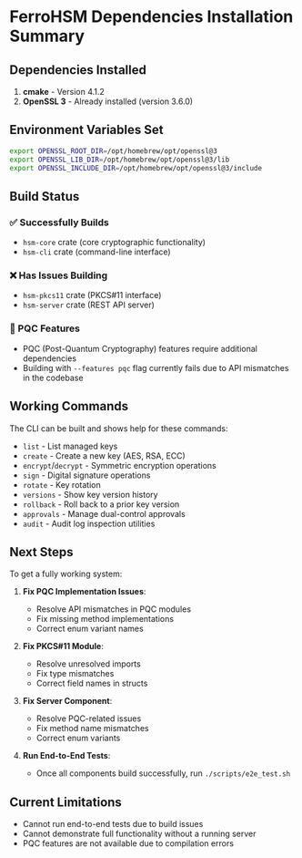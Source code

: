 # FerroHSM Dependencies Installation Summary

## Dependencies Installed

1. **cmake** - Version 4.1.2
2. **OpenSSL 3** - Already installed (version 3.6.0)

## Environment Variables Set

```bash
export OPENSSL_ROOT_DIR=/opt/homebrew/opt/openssl@3
export OPENSSL_LIB_DIR=/opt/homebrew/opt/openssl@3/lib
export OPENSSL_INCLUDE_DIR=/opt/homebrew/opt/openssl@3/include
```

## Build Status

### ✅ Successfully Builds
- `hsm-core` crate (core cryptographic functionality)
- `hsm-cli` crate (command-line interface)

### ❌ Has Issues Building
- `hsm-pkcs11` crate (PKCS#11 interface)
- `hsm-server` crate (REST API server)

### 🔧 PQC Features
- PQC (Post-Quantum Cryptography) features require additional dependencies
- Building with `--features pqc` flag currently fails due to API mismatches in the codebase

## Working Commands

The CLI can be built and shows help for these commands:
- `list` - List managed keys
- `create` - Create a new key (AES, RSA, ECC)
- `encrypt`/`decrypt` - Symmetric encryption operations
- `sign` - Digital signature operations
- `rotate` - Key rotation
- `versions` - Show key version history
- `rollback` - Roll back to a prior key version
- `approvals` - Manage dual-control approvals
- `audit` - Audit log inspection utilities

## Next Steps

To get a fully working system:

1. **Fix PQC Implementation Issues**:
   - Resolve API mismatches in PQC modules
   - Fix missing method implementations
   - Correct enum variant names

2. **Fix PKCS#11 Module**:
   - Resolve unresolved imports
   - Fix type mismatches
   - Correct field names in structs

3. **Fix Server Component**:
   - Resolve PQC-related issues
   - Fix method name mismatches
   - Correct enum variants

4. **Run End-to-End Tests**:
   - Once all components build successfully, run `./scripts/e2e_test.sh`

## Current Limitations

- Cannot run end-to-end tests due to build issues
- Cannot demonstrate full functionality without a running server
- PQC features are not available due to compilation errors